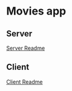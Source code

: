 # Movies app

## Server
[Server Readme](./server/README.md)
## Client
[Client Readme](./client/README.md)